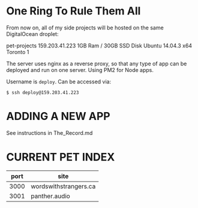 One Ring To Rule Them All
=========================

From now on, all of my side projects will be hosted on the same
DigitalOcean droplet:

  pet-projects
  159.203.41.223
  1GB Ram / 30GB SSD Disk
  Ubuntu 14.04.3 x64
  Toronto 1

The server uses nginx as a reverse proxy, so that any type of app can
be deployed and run on one server. Using PM2 for Node apps.

Username is `deploy`. Can be accessed via:

`$ ssh deploy@159.203.41.223`


ADDING A NEW APP
================

See instructions in The_Record.md



CURRENT PET INDEX
=================

port   | site
-------|-----------------------
3000   | wordswithstrangers.ca
3001   | panther.audio
